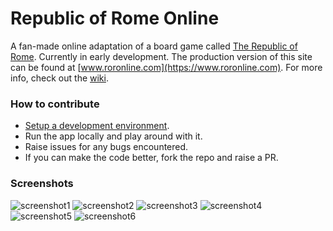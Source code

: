 # Republic of Rome Online

A fan-made online adaptation of a board game called [The Republic of Rome](https://boardgamegeek.com/boardgame/1513/republic-rome). Currently in early development. The production version of this site can be found at [www.roronline.com](https://www.roronline.com). For more info, check out the [wiki](https://github.com/iamlogand/republic-of-rome-online/wiki).

### How to contribute

- [Setup a development environment](https://github.com/iamlogand/republic-of-rome-online/wiki/Setup-a-development-environment).
- Run the app locally and play around with it.
- Raise issues for any bugs encountered.
- If you can make the code better, fork the repo and raise a PR.

### Screenshots

![screenshot1](https://github.com/iamlogand/republic-of-rome-online/assets/104830874/2069db91-b933-42a1-8223-85b2cfc7b12b)
![screenshot2](https://github.com/iamlogand/republic-of-rome-online/assets/104830874/9b981765-eca6-4c88-97ae-00d08750651d)
![screenshot3](https://github.com/iamlogand/republic-of-rome-online/assets/104830874/9b38f11b-a4a2-46bc-8272-eab8ef8dbf70)
![screenshot4](https://github.com/iamlogand/republic-of-rome-online/assets/104830874/f19b239b-6f98-4e02-8f13-32bf5070cf46)
![screenshot5](https://github.com/iamlogand/republic-of-rome-online/assets/104830874/b1dd747d-908c-4b60-87ac-d382529e8aa4)
![screenshot6](https://github.com/iamlogand/republic-of-rome-online/assets/104830874/4349d2d7-2e2b-467a-b58e-e518bb9b1422)
